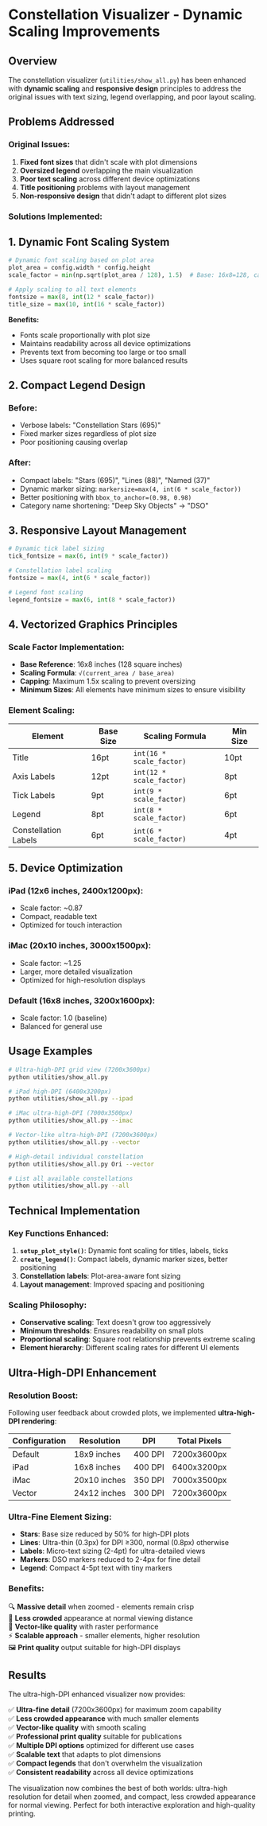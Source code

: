 # Constellation Visualizer - Dynamic Scaling Improvements

## Overview

The constellation visualizer (`utilities/show_all.py`) has been enhanced with **dynamic scaling** and **responsive design** principles to address the original issues with text sizing, legend overlapping, and poor layout scaling.

## Problems Addressed

### Original Issues:
1. **Fixed font sizes** that didn't scale with plot dimensions
2. **Oversized legend** overlapping the main visualization
3. **Poor text scaling** across different device optimizations
4. **Title positioning** problems with layout management
5. **Non-responsive design** that didn't adapt to different plot sizes

### Solutions Implemented:

## 1. Dynamic Font Scaling System

```python
# Dynamic font scaling based on plot area
plot_area = config.width * config.height
scale_factor = min(np.sqrt(plot_area / 128), 1.5)  # Base: 16x8=128, cap at 1.5x

# Apply scaling to all text elements
fontsize = max(8, int(12 * scale_factor))
title_size = max(10, int(16 * scale_factor))
```

**Benefits:**
- Fonts scale proportionally with plot size
- Maintains readability across all device optimizations
- Prevents text from becoming too large or too small
- Uses square root scaling for more balanced results

## 2. Compact Legend Design

### Before:
- Verbose labels: "Constellation Stars (695)"
- Fixed marker sizes regardless of plot size
- Poor positioning causing overlap

### After:
- Compact labels: "Stars (695)", "Lines (88)", "Named (37)"
- Dynamic marker sizing: `markersize=max(4, int(6 * scale_factor))`
- Better positioning with `bbox_to_anchor=(0.98, 0.98)`
- Category name shortening: "Deep Sky Objects" → "DSO"

## 3. Responsive Layout Management

```python
# Dynamic tick label sizing
tick_fontsize = max(6, int(9 * scale_factor))

# Constellation label scaling
fontsize = max(4, int(6 * scale_factor))

# Legend font scaling
legend_fontsize = max(6, int(8 * scale_factor))
```

## 4. Vectorized Graphics Principles

### Scale Factor Implementation:
- **Base Reference**: 16x8 inches (128 square inches)
- **Scaling Formula**: `√(current_area / base_area)`
- **Capping**: Maximum 1.5x scaling to prevent oversizing
- **Minimum Sizes**: All elements have minimum sizes to ensure visibility

### Element Scaling:
| Element | Base Size | Scaling Formula | Min Size |
|---------|-----------|-----------------|----------|
| Title | 16pt | `int(16 * scale_factor)` | 10pt |
| Axis Labels | 12pt | `int(12 * scale_factor)` | 8pt |
| Tick Labels | 9pt | `int(9 * scale_factor)` | 6pt |
| Legend | 8pt | `int(8 * scale_factor)` | 6pt |
| Constellation Labels | 6pt | `int(6 * scale_factor)` | 4pt |

## 5. Device Optimization

### iPad (12x6 inches, 2400x1200px):
- Scale factor: ~0.87
- Compact, readable text
- Optimized for touch interaction

### iMac (20x10 inches, 3000x1500px):
- Scale factor: ~1.25  
- Larger, more detailed visualization
- Optimized for high-resolution displays

### Default (16x8 inches, 3200x1600px):
- Scale factor: 1.0 (baseline)
- Balanced for general use

## Usage Examples

```bash
# Ultra-high-DPI grid view (7200x3600px)
python utilities/show_all.py

# iPad high-DPI (6400x3200px)
python utilities/show_all.py --ipad

# iMac ultra-high-DPI (7000x3500px)
python utilities/show_all.py --imac

# Vector-like ultra-high-DPI (7200x3600px) 
python utilities/show_all.py --vector

# High-detail individual constellation
python utilities/show_all.py Ori --vector

# List all available constellations
python utilities/show_all.py --all
```

## Technical Implementation

### Key Functions Enhanced:

1. **`setup_plot_style()`**: Dynamic font scaling for titles, labels, ticks
2. **`create_legend()`**: Compact labels, dynamic marker sizes, better positioning  
3. **Constellation labels**: Plot-area-aware font sizing
4. **Layout management**: Improved spacing and positioning

### Scaling Philosophy:

- **Conservative scaling**: Text doesn't grow too aggressively
- **Minimum thresholds**: Ensures readability on small plots
- **Proportional scaling**: Square root relationship prevents extreme scaling
- **Element hierarchy**: Different scaling rates for different UI elements

## Ultra-High-DPI Enhancement

### Resolution Boost:
Following user feedback about crowded plots, we implemented **ultra-high-DPI rendering**:

| Configuration | Resolution | DPI | Total Pixels |
|---------------|------------|-----|--------------|
| Default | 18x9 inches | 400 DPI | 7200x3600px |
| iPad | 16x8 inches | 400 DPI | 6400x3200px |
| iMac | 20x10 inches | 350 DPI | 7000x3500px |
| Vector | 24x12 inches | 300 DPI | 7200x3600px |

### Ultra-Fine Element Sizing:
- **Stars**: Base size reduced by 50% for high-DPI plots
- **Lines**: Ultra-thin (0.3px) for DPI ≥300, normal (0.8px) otherwise
- **Labels**: Micro-text sizing (2-4pt) for ultra-detailed views
- **Markers**: DSO markers reduced to 2-4px for fine detail
- **Legend**: Compact 4-5pt text with tiny markers

### Benefits:
🔍 **Massive detail** when zoomed - elements remain crisp  
📱 **Less crowded** appearance at normal viewing distance  
🎯 **Vector-like quality** with raster performance  
⚡ **Scalable approach** - smaller elements, higher resolution  
🖼️ **Print quality** output suitable for high-DPI displays  

## Results

The ultra-high-DPI enhanced visualizer now provides:

✅ **Ultra-fine detail** (7200x3600px) for maximum zoom capability  
✅ **Less crowded appearance** with much smaller elements  
✅ **Vector-like quality** with smooth scaling  
✅ **Professional print quality** suitable for publications  
✅ **Multiple DPI options** optimized for different use cases  
✅ **Scalable text** that adapts to plot dimensions  
✅ **Compact legends** that don't overwhelm the visualization  
✅ **Consistent readability** across all device optimizations  

The visualization now combines the best of both worlds: ultra-high resolution for detail when zoomed, and compact, less crowded appearance for normal viewing. Perfect for both interactive exploration and high-quality printing. 